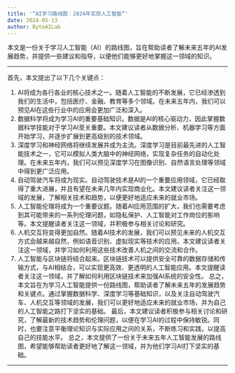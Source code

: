 ```yaml
---
title: '“AI学习路线图：2024年实现人工智能”'
date: 2024-05-13
author: ByteAILab
---
```


本文是一份关于学习人工智能（AI）的路线图，旨在帮助读者了解未来五年的AI发展趋势，并提供一些建议和指导，以便他们能够更好地掌握这一领域的知识。


---
首先，本文提出了以下几个关键点：
1. AI将成为各行各业的核心技术之一。随着人工智能的不断发展，它已经渗透到我们的生活中，包括医疗、金融、教育等多个领域。在未来五年内，我们可以预见AI在这些行业中的应用会更加广泛和深入。
2. 数据科学将成为学习AI的重要基础知识。数据是AI的核心驱动力，因此掌握数据科学技能对于学习AI至关重要。本文建议读者从数据分析、机器学习等方面开始学习，并逐步扩展到更高级别的技术领域。
3. 深度学习和神经网络将继续发展并成为主流。深度学习是目前最先进的人工智能技术之一，它可以模拟人类大脑中的神经网络，实现复杂任务的自动化处理。在未来五年内，我们可以预见深度学习在图像识别、自然语言处理等领域中得到更广泛应用。
4. 自动驾驶汽车将成为现实。自动驾驶技术是AI的一个重要应用领域，它已经取得了重大进展，并且有望在未来几年内实现商业化。本文建议读者关注这一领域的发展，了解相关技术和趋势，以便更好地适应未来的就业市场。
5. 人工智能伦理将成为一个重要议题。随着AI应用范围的扩大，我们也需要考虑到其可能带来的一系列伦理问题，如隐私保护、人工智能对工作岗位的影响等。本文提醒读者关注这一领域，并积极参与相关讨论和研究。
6. 人机交互将变得更加自然。随着AI技术的发展，我们可以预见未来的人机交互方式会越来越自然，例如语音识别、虚拟现实等技术的应用。本文建议读者关注这一领域，并学习如何利用这些技术改善人机之间的交流和合作。
7. 人工智能与区块链将结合起来。区块链技术可以提供安全可靠的数据存储和传输方式，与AI相结合，可以实现更高效、更透明的人工智能应用。本文提醒读者关注这一领域，并了解如何利用区块链技术来加强AI系统的安全性。
总之，本文旨在为学习人工智能提供一份路线图，帮助读者了解未来五年的发展趋势和关键点。通过掌握数据科学、深度学习等基础知识，以及关注自动驾驶汽车、人机交互等领域的发展，我们可以更好地适应未来的就业市场，并为自己的人工智能之路打下坚实的基础。
最后，本文建议读者积极参与相关讨论和研究，了解最新的技术趋势和伦理问题，以便在学习AI的过程中保持敏锐。同时，也要注意平衡理论知识与实际应用之间的关系，不断练习和实践，以提高自己的技能水平。
总之，本文提供了一份关于未来五年人工智能发展的路线图，希望能够帮助读者更好地了解这一领域，并为他们学习AI打下坚实的基础。
---

